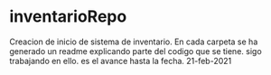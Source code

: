 # inventarioRepo
Creacion de inicio de sistema de inventario.
En cada carpeta se ha generado un readme explicando parte del codigo que se tiene.
sigo trabajando en ello.
es el avance hasta la fecha. 21-feb-2021
